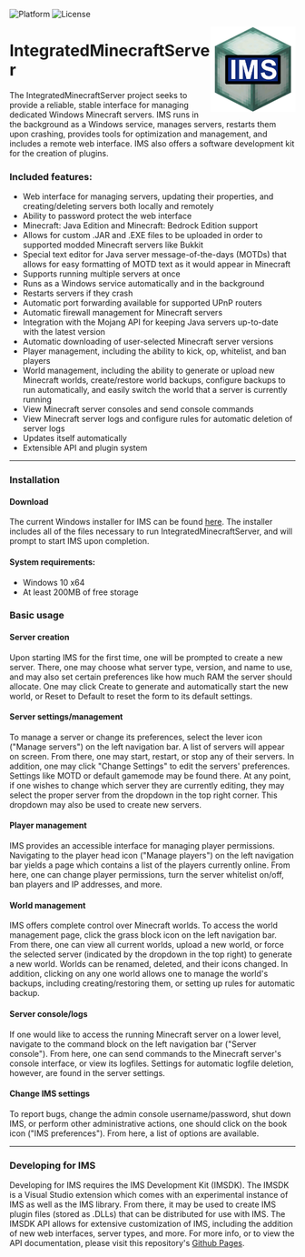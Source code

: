 ![Platform](https://img.shields.io/badge/platform-win--64-lightgrey)
![License](https://img.shields.io/github/license/DouglasDwyer/IntegratedMinecraftServer)

<p align="center">
  <img width="150" height="150" src="icon.png" align="right">
</p>

# IntegratedMinecraftServer
 The IntegratedMinecraftServer project seeks to provide a reliable, stable interface for managing dedicated Windows Minecraft servers.  IMS runs in the background as a Windows service, manages servers, restarts them upon crashing, provides tools for optimization and management, and includes a remote web interface.  IMS also offers a software development kit for the creation of plugins.
### Included features:
+ Web interface for managing servers, updating their properties, and creating/deleting servers both locally and remotely
+ Ability to password protect the web interface
+ Minecraft: Java Edition and Minecraft: Bedrock Edition support
+ Allows for custom .JAR and .EXE files to be uploaded in order to supported modded Minecraft servers like Bukkit
+ Special text editor for Java server message-of-the-days (MOTDs) that allows for easy formatting of MOTD text as it would appear in Minecraft
+ Supports running multiple servers at once
+ Runs as a Windows service automatically and in the background
+ Restarts servers if they crash
+ Automatic port forwarding available for supported UPnP routers
+ Automatic firewall management for Minecraft servers
+ Integration with the Mojang API for keeping Java servers up-to-date with the latest version
+ Automatic downloading of user-selected Minecraft server versions
+ Player management, including the ability to kick, op, whitelist, and ban players
+ World management, including the ability to generate or upload new Minecraft worlds, create/restore world backups, configure backups to run automatically, and easily switch the world that a server is currently running
+ View Minecraft server consoles and send console commands
+ View Minecraft server logs and configure rules for automatic deletion of server logs
+ Updates itself automatically
+ Extensible API and plugin system
---
### Installation
#### Download
The current Windows installer for IMS can be found [here](https://github.com/DouglasDwyer/IntegratedMinecraftServer/releases/tag/v0.2.0.1).  The installer includes all of the files necessary to run IntegratedMinecraftServer, and will prompt to start IMS upon completion.
#### System requirements:
+ Windows 10 x64
+ At least 200MB of free storage
### Basic usage
#### Server creation
Upon starting IMS for the first time, one will be prompted to create a new server.  There, one may choose what server type, version, and name to use, and may also set certain preferences like how much RAM the server should allocate.  One may click Create to generate and automatically start the new world, or Reset to Default to reset the form to its default settings.
#### Server settings/management
To manage a server or change its preferences, select the lever icon ("Manage servers") on the left navigation bar.  A list of servers will appear on screen.  From there, one may start, restart, or stop any of their servers.  In addition, one may click "Change Settings" to edit the servers' preferences.  Settings like MOTD or default gamemode may be found there.  At any point, if one wishes to change which server they are currently editing, they may select the proper server from the dropdown in the top right corner.  This dropdown may also be used to create new servers.
#### Player management
IMS provides an accessible interface for managing player permissions.  Navigating to the player head icon ("Manage players") on the left navigation bar yields a page which contains a list of the players currently online.  From here, one can change player permissions, turn the server whitelist on/off, ban players and IP addresses, and more.
#### World management
IMS offers complete control over Minecraft worlds.  To access the world management page, click the grass block icon on the left navigation bar.  From there, one can view all current worlds, upload a new world, or force the selected server (indicated by the dropdown in the top right) to generate a new world.  Worlds can be renamed, deleted, and their icons changed.  In addition, clicking on any one world allows one to manage the world's backups, including creating/restoring them, or setting up rules for automatic backup.
#### Server console/logs
If one would like to access the running Minecraft server on a lower level, navigate to the command block on the left navigation bar ("Server console").  From here, one can send commands to the Minecraft server's console interface, or view its logfiles.  Settings for automatic logfile deletion, however, are found in the server settings.
#### Change IMS settings
To report bugs, change the admin console username/password, shut down IMS, or perform other administrative actions, one should click on the book icon ("IMS preferences").  From here, a list of options are available.

---
### Developing for IMS
Developing for IMS requires the IMS Development Kit (IMSDK).  The IMSDK is a Visual Studio extension which comes with an experimental instance of IMS as well as the IMS library.  From there, it may be used to create IMS plugin files (stored as .DLLs) that can be distributed for use with IMS.  The IMSDK API allows for extensive customization of IMS, including the addition of new web interfaces, server types, and more.  For more info, or to view the API documentation, please visit this repository's [Github Pages](https://douglasdwyer.github.io/IntegratedMinecraftServer/).
